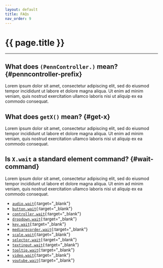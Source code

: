 ```yaml
---
layout: default
title: FAQs
nav_order: 9
---
```


# {{ page.title }}

---

## What does `(PennController.)` mean? {#penncontroller-prefix}

Lorem ipsum dolor sit amet, consectetur adipiscing elit, sed do eiusmod tempor
incididunt ut labore et dolore magna aliqua. Ut enim ad minim veniam, quis nostrud
exercitation ullamco laboris nisi ut aliquip ex ea commodo consequat.

## What does `getX()` mean? {#get-x}

Lorem ipsum dolor sit amet, consectetur adipiscing elit, sed do eiusmod tempor
incididunt ut labore et dolore magna aliqua. Ut enim ad minim veniam, quis nostrud
exercitation ullamco laboris nisi ut aliquip ex ea commodo consequat.

## Is `X.wait` a standard element command? {#wait-command}

Lorem ipsum dolor sit amet, consectetur adipiscing elit, sed do eiusmod tempor
incididunt ut labore et dolore magna aliqua. Ut enim ad minim veniam, quis nostrud
exercitation ullamco laboris nisi ut aliquip ex ea commodo consequat.

+ [`audio.wait`]({{site.baseurl}}/elements/audio/audio-wait){:target="_blank"}
+ [`button.wait`]({{site.baseurl}}/elements/button/button-wait){:target="_blank"}
+ [`controller.wait`]({{site.baseurl}}/elements/controller/controller-wait){:target="_blank"}
+ [`dropdown.wait`]({{site.baseurl}}/elements/dropdown/dropdown-wait){:target="_blank"}
+ [`key.wait`]({{site.baseurl}}/elements/key/key-wait){:target="_blank"}
+ [`mediarecorder.wait`]({{site.baseurl}}/elements/mediarecorder/mediarecorder-wait){:target="_blank"}
+ [`scale.wait`]({{site.baseurl}}/elements/scale/scale-wait){:target="_blank"}
+ [`selector.wait`]({{site.baseurl}}/elements/selector/selector-wait){:target="_blank"}
+ [`textinput.wait`]({{site.baseurl}}/elements/textinput/textinput-wait){:target="_blank"}
+ [`tooltip.wait`]({{site.baseurl}}/elements/tooltip/tooltip-wait){:target="_blank"}
+ [`video.wait`]({{site.baseurl}}/elements/video/video-wait){:target="_blank"}
+ [`youtube.wait`]({{site.baseurl}}/elements/youtube/youtube-wait){:target="_blank"}